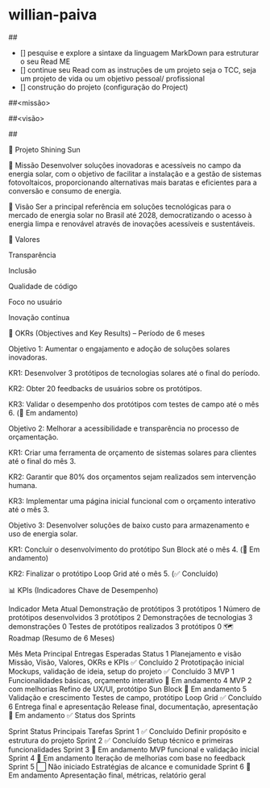 # willian-paiva
##<Empresa>
- [] pesquise e explore a sintaxe da linguagem MarkDown para estruturar o seu Read ME
- [] continue seu Read com as instruções de um projeto seja o TCC, seja um projeto de vida ou um objetivo pessoal/ profissional
- [] construção do projeto (configuração do Project)
  
##<missão>

##<visão>

##<valores>

🌟 Projeto Shining Sun

🧭 Missão
Desenvolver soluções inovadoras e acessíveis no campo da energia solar, com o objetivo de facilitar a instalação e a gestão de sistemas fotovoltaicos, proporcionando alternativas mais baratas e eficientes para a conversão e consumo de energia.

🔭 Visão
Ser a principal referência em soluções tecnológicas para o mercado de energia solar no Brasil até 2028, democratizando o acesso à energia limpa e renovável através de inovações acessíveis e sustentáveis.

🧱 Valores

Transparência

Inclusão

Qualidade de código

Foco no usuário

Inovação contínua

🎯 OKRs (Objectives and Key Results) – Período de 6 meses

Objetivo 1: Aumentar o engajamento e adoção de soluções solares inovadoras.

KR1: Desenvolver 3 protótipos de tecnologias solares até o final do período.

KR2: Obter 20 feedbacks de usuários sobre os protótipos.

KR3: Validar o desempenho dos protótipos com testes de campo até o mês 6. (🔄 Em andamento)

Objetivo 2: Melhorar a acessibilidade e transparência no processo de orçamentação.

KR1: Criar uma ferramenta de orçamento de sistemas solares para clientes até o final do mês 3.

KR2: Garantir que 80% dos orçamentos sejam realizados sem intervenção humana.

KR3: Implementar uma página inicial funcional com o orçamento interativo até o mês 3.

Objetivo 3: Desenvolver soluções de baixo custo para armazenamento e uso de energia solar.

KR1: Concluir o desenvolvimento do protótipo Sun Block até o mês 4. (🔄 Em andamento)

KR2: Finalizar o protótipo Loop Grid até o mês 5. (✅ Concluído)

📊 KPIs (Indicadores Chave de Desempenho)


Indicador	Meta	Atual
Demonstração de protótipos	3 protótipos	1
Número de protótipos desenvolvidos	3 protótipos	2
Demonstrações de tecnologias	3 demonstrações	0
Testes de protótipos realizados	3 protótipos	0
🗺️ Roadmap (Resumo de 6 Meses)


Mês	Meta Principal	Entregas Esperadas	Status
1	Planejamento e visão	Missão, Visão, Valores, OKRs e KPIs	✅ Concluído
2	Prototipação inicial	Mockups, validação de ideia, setup do projeto	✅ Concluído
3	MVP 1	Funcionalidades básicas, orçamento interativo	🔄 Em andamento
4	MVP 2 com melhorias	Refino de UX/UI, protótipo Sun Block	🔄 Em andamento
5	Validação e crescimento	Testes de campo, protótipo Loop Grid	✅ Concluído
6	Entrega final e apresentação	Release final, documentação, apresentação	🔄 Em andamento
✅ Status dos Sprints


Sprint	Status	Principais Tarefas
Sprint 1	✅ Concluído	Definir propósito e estrutura do projeto
Sprint 2	✅ Concluído	Setup técnico e primeiras funcionalidades
Sprint 3	🔄 Em andamento	MVP funcional e validação inicial
Sprint 4	🔄 Em andamento	Iteração de melhorias com base no feedback
Sprint 5	⬜️ Não iniciado	Estratégias de alcance e comunidade
Sprint 6	🔄 Em andamento	Apresentação final, métricas, relatório geral
